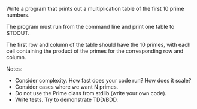 Write a program that prints out a multiplication table of the first 10 prime numbers.

The program must run from the command line and print one table to STDOUT.

The first row and column of the table should have the 10 primes, with each cell containing the product of the primes for the corresponding row and column.

Notes:
- Consider complexity. How fast does your code run? How does it scale? 
- Consider cases where we want N primes.
- Do not use the Prime class from stdlib (write your own code).
- Write tests. Try to demonstrate TDD/BDD.